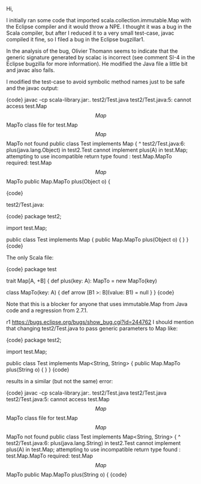 Hi,

I initially ran some code that imported scala.collection.immutable.Map with the Eclipse compiler and it would throw a NPE. I thought it was a bug in the Scala compiler, but after I reduced it to a very small test-case, javac compiled it fine, so I filed a bug in the Eclipse bugzillar1.

In the analysis of the bug, Olivier Thomann seems to indicate that the generic signature generated by scalac is incorrect (see comment SI-4 in the Eclipse bugzilla for more information). He modified the Java file a little bit and javac also fails.

I modified the test-case to avoid symbolic method names just to be safe and the javac output:

{code}
javac -cp scala-library.jar:. test2/Test.java
test2/Test.java:5: cannot access test.Map$$Map$$MapTo
class file for test.Map$$Map$$MapTo not found
public class Test implements Map {
       ^
test2/Test.java:6: plus(java.lang.Object) in test2.Test cannot implement plus(A) in test.Map; attempting to use incompatible return type
found   : test.Map.MapTo
required: test.Map$$Map$$MapTo
  public Map.MapTo plus(Object o) {

{code}

test2/Test.java:

{code}
package test2;

import test.Map;

public class Test implements Map {
  public Map.MapTo plus(Object o) {
  }
}
{code}

The only Scala file:

{code}
package test

trait Map[A, +B] {
  def plus(key: A): MapTo = new MapTo(key)
    
  class MapTo(key: A) {
    def arrow [B1 >: B](value: B1) = null
  }
}
{code}

Note that this is a blocker for anyone that uses immutable.Map from Java code and a regression from 2.7.1.

r1 https://bugs.eclipse.org/bugs/show_bug.cgi?id=244762
I should mention that changing test2/Test.java to pass generic parameters to Map like:

{code}
package test2;

import test.Map;

public class Test implements Map<String, String> {
  public Map.MapTo plus(String o) {
  }
}
{code}

results in a similar (but not the same) error:

{code}
javac -cp scala-library.jar:. test2/Test.java
test2/Test.java
test2/Test.java:5: cannot access test.Map$$Map$$MapTo
class file for test.Map$$Map$$MapTo not found
public class Test implements Map<String, String> {
       ^
test2/Test.java:6: plus(java.lang.String) in test2.Test cannot implement plus(A) in test.Map; attempting to use incompatible return type
found   : test.Map.MapTo
required: test.Map$$Map$$MapTo
  public Map.MapTo plus(String o) {
{code}
